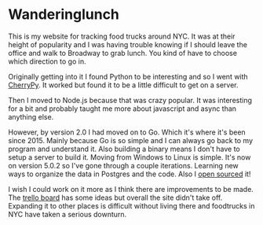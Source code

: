 # Wanderinglunch

This is my website for tracking food trucks around NYC. It was at their height of popularity and I was having trouble
knowing if I should leave the office and walk to Broadway to grab lunch. You kind of have to choose which direction
to go in.

Originally getting into it I found Python to be interesting and so I went with [CherryPy](https://cherrypy.org/). It worked
but found it to be a little difficult to get on a server.

Then I moved to Node.js because that was crazy popular. It was interesting for a bit and probably taught me more about javascript
and async than anything else.

However, by version 2.0 I had moved on to Go. Which it's where it's been since 2015. Mainly because Go is so simple and I can always
go back to my program and understand it. Also building a binary means I don't have to setup a server to build it. Moving from Windows
to Linux is simple. It's now on version 5.0.2 so I've gone through a couple iterations. Learning new ways to organize the data
in Postgres and the code. Also I [open sourced](https://github.com/peppage/wanderinglunch) it!

I wish I could work on it more as I think there are improvements to be made. The [trello board](https://trello.com/b/Cf8c0Z8e/wandering-lunch)
has some ideas but overall the site didn't take off. Expanding it to other places is difficult without living there and foodtrucks in NYC
have taken a serious downturn.
